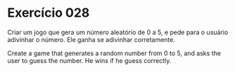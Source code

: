 # Exercício 028

Criar um jogo que gera um número aleatório de 0 a 5, e pede para o usuário adivinhar o número. Ele ganha se adivinhar corretamente.

Create a game that generates a random number from 0 to 5, and asks the user to guess the number. He wins if he guess correctly.
